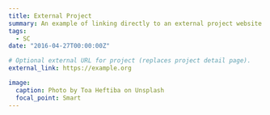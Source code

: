 ```yaml
---
title: External Project
summary: An example of linking directly to an external project website using `external_link`.
tags:
  - SC
date: "2016-04-27T00:00:00Z"

# Optional external URL for project (replaces project detail page).
external_link: https://example.org

image:
  caption: Photo by Toa Heftiba on Unsplash
  focal_point: Smart
---
```

